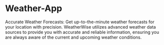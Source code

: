 # Weather-App
Accurate Weather Forecasts: Get up-to-the-minute weather forecasts for your location with precision. WeatherWise utilizes advanced weather data sources to provide you with accurate and reliable information, ensuring you are always aware of the current and upcoming weather conditions.

